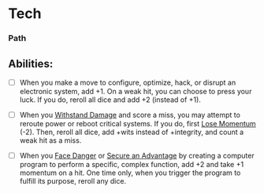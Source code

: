 # Tech
### Path


## Abilities:
- [ ] When you make a move to configure, optimize, hack, or disrupt an electronic system, add +1. On a weak hit, you can choose to press your luck. If you do, reroll all dice and add +2 (instead of +1).

- [ ] When you [Withstand Damage](Withstand_Damage.md) and score a miss, you may attempt to reroute power or reboot critical systems. If you do, first [Lose Momentum](Lose_Momentum.md) (-2). Then, reroll all dice, add +wits instead of +integrity, and count a weak hit as a miss.

- [ ] When you [Face Danger](5_Moves/Adventure/Face_Danger.md) or [Secure an Advantage](5_Moves/Adventure/Secure_an_Advantage.md) by creating a computer program to perform a specific, complex function, add +2 and take +1 momentum on a hit. One time only, when you trigger the program to fulfill its purpose, reroll any dice.

